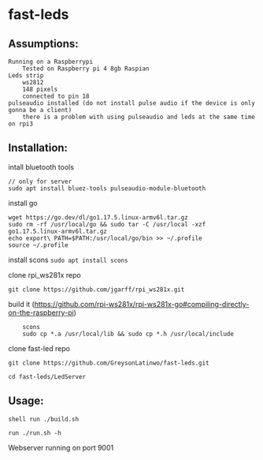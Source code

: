 # fast-leds

## Assumptions:
    Running on a Raspberrypi
        Tested on Raspberry pi 4 8gb Raspian
    Leds strip
        ws2812
        148 pixels
        connected to pin 18
    pulseaudio installed (do not install pulse audio if the device is only gonna be a client)
        there is a problem with using pulseaudio and leds at the same time on rpi3

## Installation:
    
intall bluetooth tools

    // only for server
    sudo apt install bluez-tools pulseaudio-module-bluetooth

install go
```
wget https://go.dev/dl/go1.17.5.linux-armv6l.tar.gz
sudo rm -rf /usr/local/go && sudo tar -C /usr/local -xzf go1.17.5.linux-armv6l.tar.gz
echo export\ PATH=$PATH:/usr/local/go/bin >> ~/.profile
source ~/.profile
```

install scons
    `sudo apt install scons`

clone rpi_ws281x repo

`git clone https://github.com/jgarff/rpi_ws281x.git`

build it (https://github.com/rpi-ws281x/rpi-ws281x-go#compiling-directly-on-the-raspberry-pi)

```shell
    scons
    sudo cp *.a /usr/local/lib && sudo cp *.h /usr/local/include
```
        
clone fast-led repo

`git clone https://github.com/GreysonLatinwo/fast-leds.git`

`cd fast-leds/LedServer`

## Usage:

`shell run ./build.sh`

`run ./run.sh -h`

Webserver running on port 9001
